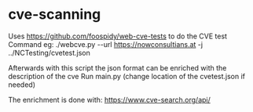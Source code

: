 # cve-scanning
Uses https://github.com/foospidy/web-cve-tests to do the CVE test
Command eg: ./webcve.py --url https://nowconsultians.at -j ../NCTesting/cvetest.json


Afterwards with this script the json format can be enriched with the description of the cve
Run main.py (change location of the cvetest.json if needed)

The enrichment is done with: https://www.cve-search.org/api/
